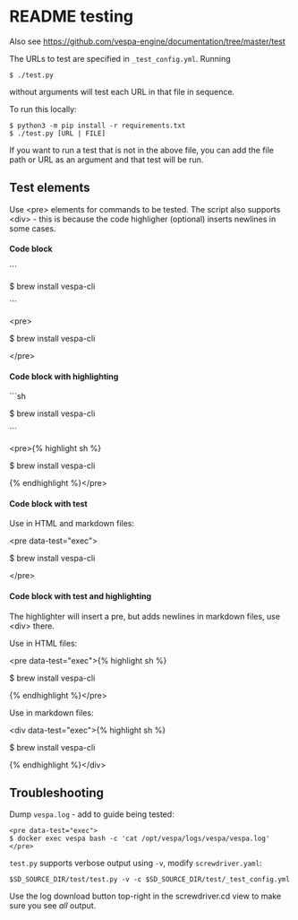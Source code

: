 <!-- Copyright Yahoo. Licensed under the terms of the Apache 2.0 license. See LICENSE in the project root. -->

# README testing

Also see https://github.com/vespa-engine/documentation/tree/master/test

The URLs to test are specified in `_test_config.yml`.
Running

    $ ./test.py

without arguments will test each URL in that file in sequence.

To run this locally:

    $ python3 -m pip install -r requirements.txt
    $ ./test.py [URL | FILE]

If you want to run a test that is not in the above file, you can add the file
path or URL as an argument and that test will be run.



## Test elements
Use &lt;pre&gt; elements for commands to be tested.
The script also supports &lt;div&gt; - this is because the code highligher (optional) inserts newlines in some cases.


#### Code block

\`\`\`

$ brew install vespa-cli

\`\`\`

&lt;pre&gt;

$ brew install vespa-cli

&lt;/pre&gt;


#### Code block with highlighting

\`\`\`sh

$ brew install vespa-cli

\`\`\`

&lt;pre&gt;{% highlight sh %}

$ brew install vespa-cli

{% endhighlight %}&lt;/pre&gt;


#### Code block with test
Use in HTML and markdown files:

&lt;pre data-test="exec"&gt;

$ brew install vespa-cli

&lt;/pre&gt;


#### Code block with test and highlighting
The highlighter will insert a pre,
but adds newlines in markdown files, use &lt;div&gt; there.

Use in HTML files:

&lt;pre data-test="exec"&gt;{% highlight sh %}

$ brew install vespa-cli

{% endhighlight %}&lt;/pre&gt;

Use in markdown files:

&lt;div data-test="exec"&gt;{% highlight sh %}

$ brew install vespa-cli

{% endhighlight %}&lt;/div&gt;



## Troubleshooting
Dump `vespa.log` - add to guide being tested:

    <pre data-test="exec">
    $ docker exec vespa bash -c 'cat /opt/vespa/logs/vespa/vespa.log'
    </pre>

`test.py` supports verbose output using `-v`, modify `screwdriver.yaml`:

    $SD_SOURCE_DIR/test/test.py -v -c $SD_SOURCE_DIR/test/_test_config.yml

Use the log download button top-right in the screwdriver.cd view
to make sure you see _all_ output.
